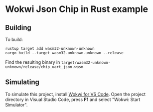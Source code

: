 # Wokwi Json Chip in Rust example

## Building

To build:

```
rustup target add wasm32-unknown-unknown
cargo build --target wasm32-unknown-unknown --release
```

Find the resulting binary in `target/wasm32-unknown-unknown/release/chip_uart_json.wasm`

## Simulating

To simulate this project, install [Wokwi for VS Code](https://marketplace.visualstudio.com/items?itemName=wokwi.wokwi-vscode). Open the project directory in Visual Studio Code, press **F1** and select "Wokwi: Start Simulator".
